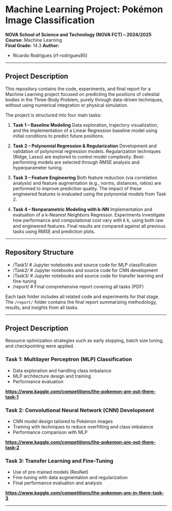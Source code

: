 # Machine Learning Project: Pokémon Image Classification  
**NOVA School of Science and Technology (NOVA FCT) – 2024/2025**  
**Course:** Machine Learning  
**Final Grade:** 14.3
**Author:** 
  - Ricardo Rodrigues (rf-rodrigues95)
---

## Project Description

This repository contains the code, experiments, and final report for a Machine Learning project focused on predicting the positions of celestial bodies in the Three-Body Problem, purely through data-driven techniques, without using numerical integration or physical simulation.

The project is structured into four main tasks:

1. **Task 1 – Baseline Modeling**
Data exploration, trajectory visualization, and the implementation of a Linear Regression baseline model using initial conditions to predict future positions.

2. **Task 2 – Polynomial Regression & Regularization**
Development and validation of polynomial regression models. Regularization techniques (Ridge, Lasso) are explored to control model complexity. Best-performing models are selected through RMSE analysis and hyperparameter tuning.

3. **Task 3 – Feature Engineering**
Both feature reduction (via correlation analysis) and feature augmentation (e.g., norms, distances, ratios) are performed to improve prediction quality. The impact of these engineered features is evaluated using the polynomial models from Task 2.

4. **Task 4 – Nonparametric Modeling with k-NN**
Implementation and evaluation of a k-Nearest Neighbors Regressor. Experiments investigate how performance and computational cost vary with 
𝑘
k, using both raw and engineered features. Final results are compared against all previous tasks using RMSE and prediction plots.


---

## Repository Structure

- /Task1/ # Jupyter notebooks and source code for MLP classification
- /Task2/ # Jupyter notebooks and source code for CNN development
- /Task3/ # Jupyter notebooks and source code for transfer learning and fine-tuning
- /report/ # Final comprehensive report covering all tasks (PDF)


Each task folder includes all related code and experiments for that stage. The `/report/` folder contains the final report summarizing methodology, results, and insights from all tasks.

---

## Project Description

Resource optimization strategies such as early stopping, batch size tuning, and checkpointing were applied.

### Task 1: Multilayer Perceptron (MLP) Classification
- Data exploration and handling class imbalance  
- MLP architecture design and training  
- Performance evaluation

**https://www.kaggle.com/competitions/the-pokemon-are-out-there-task-1**

### Task 2: Convolutional Neural Network (CNN) Development
- CNN model design tailored to Pokémon images  
- Training with techniques to reduce overfitting and class imbalance  
- Performance comparison with MLP

**https://www.kaggle.com/competitions/the-pokemon-are-out-there-task-2**

### Task 3: Transfer Learning and Fine-Tuning
- Use of pre-trained models (ResNet)  
- Fine-tuning with data augmentation and regularization  
- Final performance evaluation and analysis

**https://www.kaggle.com/competitions/the-pokemon-are-in-there-task-3**

---
